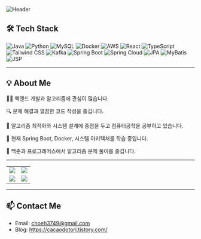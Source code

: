 ![Header](https://capsule-render.vercel.app/api?type=waving&color=gradient&height=250&section=header&text=안녕하세요,%20Choi-H-Seok%20의%20깃허브입니다%20👋&fontSize=40&fontAlign=50&fontColor=ffffff)



## 🛠️ Tech Stack

![Java](https://img.shields.io/badge/Java-007396?style=flat&logo=java&logoColor=white)
![Python](https://img.shields.io/badge/Python-3776AB?style=flat&logo=python&logoColor=white)
![MySQL](https://img.shields.io/badge/MySQL-4479A1?style=flat&logo=mysql&logoColor=white)
![Docker](https://img.shields.io/badge/Docker-2496ED?style=flat&logo=docker&logoColor=white)
![AWS](https://img.shields.io/badge/AWS-232F3E?style=flat&logo=amazon-aws&logoColor=white)
![React](https://img.shields.io/badge/React-61DAFB?style=flat&logo=react&logoColor=black)
![TypeScript](https://img.shields.io/badge/TypeScript-3178C6?style=flat&logo=typescript&logoColor=white)
![Tailwind CSS](https://img.shields.io/badge/Tailwind_CSS-06B6D4?style=flat&logo=tailwind-css&logoColor=white)
![Kafka](https://img.shields.io/badge/Apache_Kafka-231F20?style=flat&logo=apache-kafka&logoColor=white)
![Spring Boot](https://img.shields.io/badge/Spring_Boot-6DB33F?style=flat&logo=spring-boot&logoColor=white)
![Spring Cloud](https://img.shields.io/badge/Spring_Cloud-6DB33F?style=flat&logo=spring&logoColor=white)
![JPA](https://img.shields.io/badge/JPA-59666C?style=flat&logo=hibernate&logoColor=white)
![MyBatis](https://img.shields.io/badge/MyBatis-DC382D?style=flat&logo=redhat&logoColor=white)
![JSP](https://img.shields.io/badge/JSP-0074BD?style=flat&logo=java&logoColor=white)


---

## 💡 About Me

👨‍💻 백엔드 개발과 알고리즘에 관심이 많습니다.

🔍 문제 해결과 깔끔한 코드 작성을 즐깁니다.

📘 알고리즘 최적화와 시스템 설계에 중점을 두고 컴퓨터공학을 공부하고 있습니다.

🌱 현재 Spring Boot, Docker, 시스템 아키텍처를 학습 중입니다.

🧩 백준과 프로그래머스에서 알고리즘 문제 풀이를 즐깁니다.

---

<div align="center">

<table align="center">
  <tr>
    <td align="center" valign="middle">
      <img src="https://github-readme-stats.vercel.app/api?username=Choi-H-Seok&show_icons=true&theme=tokyonight&hide=contribs,prs" />
    </td>
    <td align="center" valign="middle">
      <img src="https://github-readme-streak-stats.herokuapp.com?user=Choi-H-Seok&theme=tokyonight&hide_border=true" />
    </td>

  </tr>
  <tr>
    <td align="center" valign="middle">
      <a href="https://solved.ac/choihyunseok">
        <img src="http://mazassumnida.wtf/api/v2/generate_badge?boj=choihyunseok" />
      </a>
    </td>
    <td align="center" valign="middle">
      <a href="https://github.com/anuraghazra/github-readme-stats">
        <img src="https://github-readme-stats.vercel.app/api/top-langs/?username=Choi-H-Seok&layout=compact&theme=tokyonight" />
      </a>
    </td>

  </tr>
</table>

</div>

---

## 📫 Contact Me

- Email: choeh3749@gmail.com
- Blog: https://cacaodotori.tistory.com/<!-- if you have one -->


